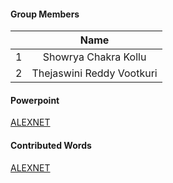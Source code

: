 #### Group Members

|         | Name                 |
|:--------:|:--------------------:|
|   1      |   Showrya Chakra Kollu         |
|   2      |    Thejaswini Reddy Vootkuri         |

#### Powerpoint

[ALEXNET](https://github.com/kollushowrya/DataMining-kollu/blob/master/Assignments/wiki_contributions/alexnet.pptx)

#### Contributed Words

[ALEXNET](https://github.com/rugbyprof/5443-Data-Mining/wiki/ALEXNET) 
